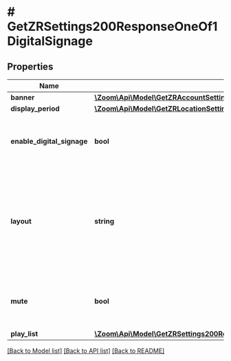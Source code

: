 # # GetZRSettings200ResponseOneOf1DigitalSignage

## Properties

Name | Type | Description | Notes
------------ | ------------- | ------------- | -------------
**banner** | [**\Zoom\Api\Model\GetZRAccountSettings200ResponseOneOf1DigitalSignageBanner**](GetZRAccountSettings200ResponseOneOf1DigitalSignageBanner.md) |  | [optional]
**display_period** | [**\Zoom\Api\Model\GetZRLocationSettings200ResponseOneOf1DigitalSignageDisplayPeriod**](GetZRLocationSettings200ResponseOneOf1DigitalSignageDisplayPeriod.md) |  | [optional]
**enable_digital_signage** | **bool** | [Indicates whether digital signage is on or off,](https://support.zoom.us/hc/en-us/articles/360000030683-Zoom-Rooms-digital-signage#h_767fbb33-82a8-45a8-8392-a1bfa9687edd). &lt;br&gt; &#x60;true&#x60;: enable&lt;br&gt; &#x60;false&#x60;: disable | [optional]
**layout** | **string** | Set the [layout](https://support.zoom.us/hc/en-us/articles/360000030683-Zoom-Rooms-digital-signage#h_4e25ddf3-8f97-4957-8f8b-99725f940fa7). The value of this field can be either &#x60;standard&#x60; or &#x60;video_content&#x60;.  &#x60;standard&#x60;: Standard Center&lt;br&gt; &#x60;video_content&#x60;: Video + Content | [optional]
**mute** | **bool** | Sound of all contents will be muted if the value of this field is set to &#x60;true&#x60;. | [optional]
**play_list** | [**\Zoom\Api\Model\GetZRSettings200ResponseOneOf1DigitalSignagePlayListInner[]**](GetZRSettings200ResponseOneOf1DigitalSignagePlayListInner.md) | Content list. | [optional]

[[Back to Model list]](../../README.md#models) [[Back to API list]](../../README.md#endpoints) [[Back to README]](../../README.md)
